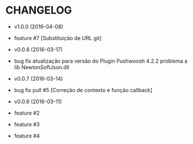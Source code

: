 CHANGELOG
===================

* v1.0.0 (2016-04-08)

 * feature #7 [Substituição de URL git]

* v0.0.8 (2016-03-17)

 * bug fix atualização para versão do Plugin Pushwoosh 4.2.2 problema a lib NewtonSoftJson.dll

* v0.0.7 (2016-03-14)

 * bug fix pull #5 [Correção de contexto e função callback]

* v0.0.6 (2016-03-11)

 * feature #2
 * feature #3
 * feature #4
